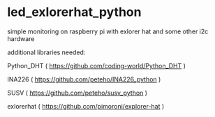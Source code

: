 # led_exlorerhat_python
simple monitoring on raspberry pi with exlorer hat and some other i2c hardware

additional libraries needed:

Python_DHT ( https://github.com/coding-world/Python_DHT )

INA226 ( https://github.com/peteho/INA226_python )

SUSV ( https://github.com/peteho/susv_python )

exlorerhat ( https://github.com/pimoroni/explorer-hat )
